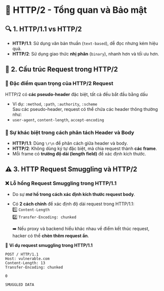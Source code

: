 # 📌 HTTP/2 - Tổng quan và Bảo mật  

## 🔍 1. HTTP/1.1 vs HTTP/2  
- **HTTP/1.1**: Sử dụng văn bản thuần (`text-based`), dễ đọc nhưng kém hiệu quả.  
- **HTTP/2**: Sử dụng giao thức **nhị phân** (`binary`), nhanh hơn và tối ưu hơn.  

## 🚀 2. Cấu trúc Request trong HTTP/2  
### **📌 Đặc điểm quan trọng của HTTP/2 Request**  
 HTTP/2 có **các pseudo-header** đặc biệt, tất cả đều bắt đầu bằng dấu 
   - Ví dụ: `:method`, `:path`, `:authority`, `:scheme`  
 Sau các pseudo-header, request có thể chứa các header thông thường như:  
   - `user-agent`, `content-length`, `accept-encoding`  

### **📌 Sự khác biệt trong cách phân tách Header và Body**  
- **HTTP/1.1**: Dùng `\r\n` để phân cách giữa header và body.  
- **HTTP/2**: Không dùng ký tự đặc biệt, mà chia request thành **các frame**.  
- Mỗi frame có **trường độ dài (length field)** để xác định kích thước.  

## ⚠️ 3. HTTP Request Smuggling và HTTP/2  
### **❌ Lỗ hổng Request Smuggling trong HTTP/1.1**  
- Do sự **mơ hồ trong cách xác định kích thước request body**.  
- Có **2 cách chính** để xác định độ dài request trong HTTP/1.1:  
  1️⃣ `Content-Length`  
  2️⃣ `Transfer-Encoding: chunked`  

  ➡️ Nếu proxy và backend hiểu khác nhau về điểm kết thúc request, hacker có thể **chèn thêm request ẩn**.  

📌 **Ví dụ request smuggling trong HTTP/1.1**  
```http
POST / HTTP/1.1
Host: vulnerable.com
Content-Length: 13
Transfer-Encoding: chunked

0

SMUGGLED DATA
